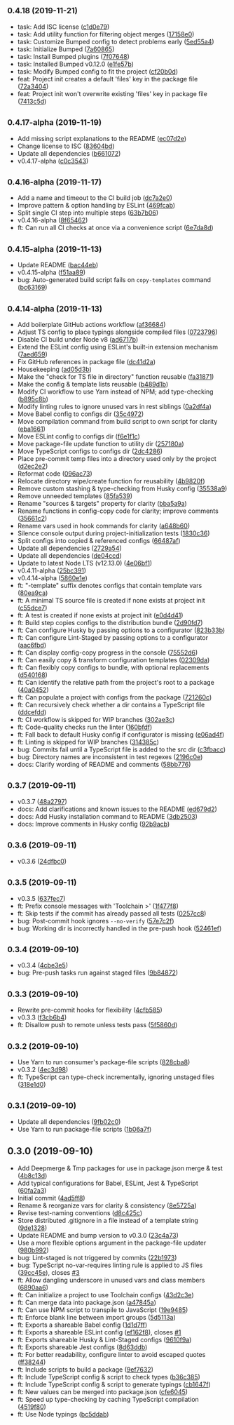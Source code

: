 ## <small>0.4.18 (2019-11-21)</small>

* task: Add ISC license ([c1d0e79](https://github.com/skypilotcc/toolchain/commit/c1d0e79))
* task: Add utility function for filtering object merges ([17158e0](https://github.com/skypilotcc/toolchain/commit/17158e0))
* task: Customize Bumped config to detect problems early ([5ed55a4](https://github.com/skypilotcc/toolchain/commit/5ed55a4))
* task: Initialize Bumped ([7a60865](https://github.com/skypilotcc/toolchain/commit/7a60865))
* task: Install Bumped plugins ([7f07648](https://github.com/skypilotcc/toolchain/commit/7f07648))
* task: Installed Bumped v0.12.0 ([e1fe57b](https://github.com/skypilotcc/toolchain/commit/e1fe57b))
* task: Modify Bumped config to fit the project ([cf20b0d](https://github.com/skypilotcc/toolchain/commit/cf20b0d))
* feat: Project init creates a default 'files' key in the package file ([72a3404](https://github.com/skypilotcc/toolchain/commit/72a3404))
* feat: Project init won't overwrite existing 'files' key in package file ([7413c5d](https://github.com/skypilotcc/toolchain/commit/7413c5d))



## <small>0.4.17-alpha (2019-11-19)</small>

* Add missing script explanations to the README ([ec07d2e](https://github.com/skypilotcc/toolchain/commit/ec07d2e))
* Change license to ISC ([83604bd](https://github.com/skypilotcc/toolchain/commit/83604bd))
* Update all dependencies ([b661072](https://github.com/skypilotcc/toolchain/commit/b661072))
* v0.4.17-alpha ([c0c3543](https://github.com/skypilotcc/toolchain/commit/c0c3543))



## <small>0.4.16-alpha (2019-11-17)</small>

* Add a name and timeout to the CI build job ([dc7a2e0](https://github.com/skypilotcc/toolchain/commit/dc7a2e0))
* Improve pattern & option handling by ESLint ([469fcab](https://github.com/skypilotcc/toolchain/commit/469fcab))
* Split single CI step into multiple steps ([63b7b06](https://github.com/skypilotcc/toolchain/commit/63b7b06))
* v0.4.16-alpha ([8f65462](https://github.com/skypilotcc/toolchain/commit/8f65462))
* ft: Can run all CI checks at once via a convenience script ([6e7da8d](https://github.com/skypilotcc/toolchain/commit/6e7da8d))



## <small>0.4.15-alpha (2019-11-13)</small>

* Update README ([bac44eb](https://github.com/skypilotcc/toolchain/commit/bac44eb))
* v0.4.15-alpha ([f51aa89](https://github.com/skypilotcc/toolchain/commit/f51aa89))
* bug: Auto-generated build script fails on `copy-templates` command ([bc63169](https://github.com/skypilotcc/toolchain/commit/bc63169))



## <small>0.4.14-alpha (2019-11-13)</small>

* Add boilerplate GitHub actions workflow ([af36684](https://github.com/skypilotcc/toolchain/commit/af36684))
* Adjust TS config to place typings alongside compiled files ([0723796](https://github.com/skypilotcc/toolchain/commit/0723796))
* Disable CI build under Node v8 ([ad6717b](https://github.com/skypilotcc/toolchain/commit/ad6717b))
* Extend the ESLint config using ESLint's built-in extension mechanism ([7aed659](https://github.com/skypilotcc/toolchain/commit/7aed659))
* Fix GitHub references in package file ([dc41d2a](https://github.com/skypilotcc/toolchain/commit/dc41d2a))
* Housekeeping ([ad05d3b](https://github.com/skypilotcc/toolchain/commit/ad05d3b))
* Make the "check for TS file in directory" function reusable ([fa31871](https://github.com/skypilotcc/toolchain/commit/fa31871))
* Make the config & template lists reusable ([b489d1b](https://github.com/skypilotcc/toolchain/commit/b489d1b))
* Modify CI workflow to use Yarn instead of NPM; add type-checking ([b895c8b](https://github.com/skypilotcc/toolchain/commit/b895c8b))
* Modify linting rules to ignore unused vars in rest siblings ([0a2df4a](https://github.com/skypilotcc/toolchain/commit/0a2df4a))
* Move Babel config to configs dir ([35c4972](https://github.com/skypilotcc/toolchain/commit/35c4972))
* Move compilation command from build script to own script for clarity ([eba1661](https://github.com/skypilotcc/toolchain/commit/eba1661))
* Move ESLint config to configs dir ([f6e1f1c](https://github.com/skypilotcc/toolchain/commit/f6e1f1c))
* Move package-file update function to utility dir ([257180a](https://github.com/skypilotcc/toolchain/commit/257180a))
* Move TypeScript configs to configs dir ([2dc4286](https://github.com/skypilotcc/toolchain/commit/2dc4286))
* Place pre-commit temp files into a directory used only by the project ([d2ec2e2](https://github.com/skypilotcc/toolchain/commit/d2ec2e2))
* Reformat code ([096ac73](https://github.com/skypilotcc/toolchain/commit/096ac73))
* Relocate directory wipe/create function for reusability ([4b9820f](https://github.com/skypilotcc/toolchain/commit/4b9820f))
* Remove custom stashing & type-checking from Husky config ([35538a9](https://github.com/skypilotcc/toolchain/commit/35538a9))
* Remove unneeded templates ([85fa539](https://github.com/skypilotcc/toolchain/commit/85fa539))
* Rename "sources & targets" property for clarity ([bba5a9a](https://github.com/skypilotcc/toolchain/commit/bba5a9a))
* Rename functions in config-copy code for clarity; improve comments ([35661c2](https://github.com/skypilotcc/toolchain/commit/35661c2))
* Rename vars used in hook commands for clarity ([a648b60](https://github.com/skypilotcc/toolchain/commit/a648b60))
* Silence console output during project-initialization tests ([1830c36](https://github.com/skypilotcc/toolchain/commit/1830c36))
* Split configs into copied & referenced configs ([66487af](https://github.com/skypilotcc/toolchain/commit/66487af))
* Update all dependencies ([2729a54](https://github.com/skypilotcc/toolchain/commit/2729a54))
* Update all dependencies ([de04ccd](https://github.com/skypilotcc/toolchain/commit/de04ccd))
* Update to latest Node LTS (v12.13.0) ([4e06bf1](https://github.com/skypilotcc/toolchain/commit/4e06bf1))
* v0.4.11-alpha ([25bc391](https://github.com/skypilotcc/toolchain/commit/25bc391))
* v0.4.14-alpha ([5860e1e](https://github.com/skypilotcc/toolchain/commit/5860e1e))
* ft: "-template" suffix denotes configs that contain template vars ([80ea9ca](https://github.com/skypilotcc/toolchain/commit/80ea9ca))
* ft: A minimal TS source file is created if none exists at project init ([c55dce7](https://github.com/skypilotcc/toolchain/commit/c55dce7))
* ft: A test is created if none exists at project init ([e0d4d41](https://github.com/skypilotcc/toolchain/commit/e0d4d41))
* ft: Build step copies configs to the distribution bundle ([2d90fd7](https://github.com/skypilotcc/toolchain/commit/2d90fd7))
* ft: Can configure Husky by passing options to a configurator ([823b33b](https://github.com/skypilotcc/toolchain/commit/823b33b))
* ft: Can configure Lint-Staged by passing options to a configurator ([aac6fbd](https://github.com/skypilotcc/toolchain/commit/aac6fbd))
* ft: Can display config-copy progress in the console ([75552d6](https://github.com/skypilotcc/toolchain/commit/75552d6))
* ft: Can easily copy & transform configuration templates ([02309da](https://github.com/skypilotcc/toolchain/commit/02309da))
* ft: Can flexibly copy configs to bundle, with optional replacements ([d540168](https://github.com/skypilotcc/toolchain/commit/d540168))
* ft: Can identify the relative path from the project's root to a package ([40a0452](https://github.com/skypilotcc/toolchain/commit/40a0452))
* ft: Can populate a project with configs from the package ([721260c](https://github.com/skypilotcc/toolchain/commit/721260c))
* ft: Can recursively check whether a dir contains a TypeScript file ([ddcefdd](https://github.com/skypilotcc/toolchain/commit/ddcefdd))
* ft: CI workflow is skipped for WIP branches ([302ae3c](https://github.com/skypilotcc/toolchain/commit/302ae3c))
* ft: Code-quality checks run the linter ([160bfdf](https://github.com/skypilotcc/toolchain/commit/160bfdf))
* ft: Fall back to default Husky config if configurator is missing ([e06ad4f](https://github.com/skypilotcc/toolchain/commit/e06ad4f))
* ft: Linting is skipped for WIP branches ([314385c](https://github.com/skypilotcc/toolchain/commit/314385c))
* bug: Commits fail until a TypeScript file is added to the src dir ([c3fbacc](https://github.com/skypilotcc/toolchain/commit/c3fbacc))
* bug: Directory names are inconsistent in test regexes ([2196c0e](https://github.com/skypilotcc/toolchain/commit/2196c0e))
* docs: Clarify wording of README and comments ([58bb776](https://github.com/skypilotcc/toolchain/commit/58bb776))



## <small>0.3.7 (2019-09-11)</small>

* v0.3.7 ([48a2797](https://github.com/skypilotcc/toolchain/commit/48a2797))
* docs: Add clarifications and known issues to the README ([ed679d2](https://github.com/skypilotcc/toolchain/commit/ed679d2))
* docs: Add Husky installation command to README ([3db2503](https://github.com/skypilotcc/toolchain/commit/3db2503))
* docs: Improve comments in Husky config ([92b9acb](https://github.com/skypilotcc/toolchain/commit/92b9acb))



## <small>0.3.6 (2019-09-11)</small>

* v0.3.6 ([24dfbc0](https://github.com/skypilotcc/toolchain/commit/24dfbc0))



## <small>0.3.5 (2019-09-11)</small>

* v0.3.5 ([637fec7](https://github.com/skypilotcc/toolchain/commit/637fec7))
* ft: Prefix console messages with 'Toolchain >' ([1f477f8](https://github.com/skypilotcc/toolchain/commit/1f477f8))
* ft: Skip tests if the commit has already passed all tests ([0257cc8](https://github.com/skypilotcc/toolchain/commit/0257cc8))
* bug: Post-commit hook ignores `--no-verify` ([57e7c2f](https://github.com/skypilotcc/toolchain/commit/57e7c2f))
* bug: Working dir is incorrectly handled in the pre-push hook ([52461ef](https://github.com/skypilotcc/toolchain/commit/52461ef))



## <small>0.3.4 (2019-09-10)</small>

* v0.3.4 ([4cbe3e5](https://github.com/skypilotcc/toolchain/commit/4cbe3e5))
* bug: Pre-push tasks run against staged files ([9b84872](https://github.com/skypilotcc/toolchain/commit/9b84872))



## <small>0.3.3 (2019-09-10)</small>

* Rewrite pre-commit hooks for flexibility ([4cfb585](https://github.com/skypilotcc/toolchain/commit/4cfb585))
* v0.3.3 ([f3cb6b4](https://github.com/skypilotcc/toolchain/commit/f3cb6b4))
* ft: Disallow push to remote unless tests pass ([5f5860d](https://github.com/skypilotcc/toolchain/commit/5f5860d))



## <small>0.3.2 (2019-09-10)</small>

* Use Yarn to run consumer's package-file scripts ([828cba8](https://github.com/skypilotcc/toolchain/commit/828cba8))
* v0.3.2 ([4ec3d98](https://github.com/skypilotcc/toolchain/commit/4ec3d98))
* ft: TypeScript can type-check incrementally, ignoring unstaged files ([318e1d0](https://github.com/skypilotcc/toolchain/commit/318e1d0))



## <small>0.3.1 (2019-09-10)</small>

* Update all dependencies ([9fb02c0](https://github.com/skypilotcc/toolchain/commit/9fb02c0))
* Use Yarn to run package-file scripts ([1b06a7f](https://github.com/skypilotcc/toolchain/commit/1b06a7f))



## 0.3.0 (2019-09-10)

* Add Deepmerge & Tmp packages for use in package.json merge & test ([4b8c13d](https://github.com/skypilotcc/toolchain/commit/4b8c13d))
* Add typical configurations for Babel, ESLint, Jest & TypeScript ([60fa2a3](https://github.com/skypilotcc/toolchain/commit/60fa2a3))
* Initial commit ([4ad5ff8](https://github.com/skypilotcc/toolchain/commit/4ad5ff8))
* Rename & reorganize vars for clarity & consistency ([8e5725a](https://github.com/skypilotcc/toolchain/commit/8e5725a))
* Revise test-naming conventions ([d8c425c](https://github.com/skypilotcc/toolchain/commit/d8c425c))
* Store distributed .gitignore in a file instead of a template string ([9de1328](https://github.com/skypilotcc/toolchain/commit/9de1328))
* Update README and bump version to v0.3.0 ([23c4a73](https://github.com/skypilotcc/toolchain/commit/23c4a73))
* Use a more flexible options argument in the package-file updater ([980b992](https://github.com/skypilotcc/toolchain/commit/980b992))
* bug: Lint-staged is not triggered by commits ([22b1973](https://github.com/skypilotcc/toolchain/commit/22b1973))
* bug: TypeScript no-var-requires linting rule is applied to JS files ([39cc45e](https://github.com/skypilotcc/toolchain/commit/39cc45e)), closes [#3](https://github.com/skypilotcc/toolchain/issues/3)
* ft: Allow dangling underscore in unused vars and class members ([6890aa6](https://github.com/skypilotcc/toolchain/commit/6890aa6))
* ft: Can initialize a project to use Toolchain configs ([43d2c3e](https://github.com/skypilotcc/toolchain/commit/43d2c3e))
* ft: Can merge data into package.json ([a47845a](https://github.com/skypilotcc/toolchain/commit/a47845a))
* ft: Can use NPM script to transpile to JavaScript ([19e9485](https://github.com/skypilotcc/toolchain/commit/19e9485))
* ft: Enforce blank line between import groups ([5d5113a](https://github.com/skypilotcc/toolchain/commit/5d5113a))
* ft: Exports a shareable Babel config ([1d1d7ff](https://github.com/skypilotcc/toolchain/commit/1d1d7ff))
* ft: Exports a shareable ESLint config ([ef162f8](https://github.com/skypilotcc/toolchain/commit/ef162f8)), closes [#1](https://github.com/skypilotcc/toolchain/issues/1)
* ft: Exports shareable Husky & Lint-Staged configs ([9610f9a](https://github.com/skypilotcc/toolchain/commit/9610f9a))
* ft: Exports shareable Jest configs ([8d63ddb](https://github.com/skypilotcc/toolchain/commit/8d63ddb))
* ft: For better readability, configure linter to avoid escaped quotes ([ff38244](https://github.com/skypilotcc/toolchain/commit/ff38244))
* ft: Include scripts to build a package ([9ef7632](https://github.com/skypilotcc/toolchain/commit/9ef7632))
* ft: Include TypeScript config & script to check types ([b36c385](https://github.com/skypilotcc/toolchain/commit/b36c385))
* ft: Include TypeScript config & script to generate typings ([cb1647f](https://github.com/skypilotcc/toolchain/commit/cb1647f))
* ft: New values can be merged into package.json ([cfe6045](https://github.com/skypilotcc/toolchain/commit/cfe6045))
* ft: Speed up type-checking by caching TypeScript compilation ([4519f80](https://github.com/skypilotcc/toolchain/commit/4519f80))
* ft: Use Node typings ([bc5ddab](https://github.com/skypilotcc/toolchain/commit/bc5ddab))



